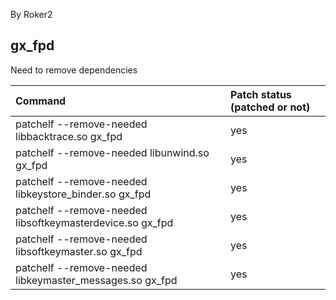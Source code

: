 By Roker2

## gx_fpd

Need to remove dependencies

| Command                                                   | Patch status (patched or not) |
| :-------------------------------------------------------- | :---------------------------- |
| patchelf --remove-needed libbacktrace.so gx_fpd           | yes                           |
| patchelf --remove-needed libunwind.so gx_fpd              | yes                           |
| patchelf --remove-needed libkeystore_binder.so gx_fpd     | yes                           |
| patchelf --remove-needed libsoftkeymasterdevice.so gx_fpd | yes                           |
| patchelf --remove-needed libsoftkeymaster.so gx_fpd       | yes                           |
| patchelf --remove-needed libkeymaster_messages.so gx_fpd  | yes                           |
